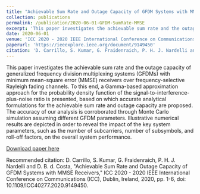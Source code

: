 ```yaml
---
title: "Achievable Sum Rate and Outage Capacity of GFDM Systems with MMSE Receivers"
collection: publications
permalink: /publication/2020-06-01-GFDM-SumRate-MMSE
excerpt: 'This paper investigates the achievable sum rate and the outage capacity of generalized frequency division multiplexing systems (GFDMs) with minimum mean-square error (MMSE) receivers over frequency-selective Rayleigh fading channels. To this end, a Gamma-based approximation approach for the probability density function of the signal-to-interference-plus-noise ratio is presented, based on which accurate analytical formulations for the achievable sum rate and outage capacity are proposed. The accuracy of our analysis is corroborated through Monte Carlo simulation assuming different GFDM parameters. Illustrative numerical results are depicted in order to reveal the impact of the key system parameters, such as the number of subcarriers, number of subsymbols, and roll-off factors, on the overall system performance.'
date: 2020-06-01
venue: 'ICC 2020 - 2020 IEEE International Conference on Communications (ICC)'
paperurl: 'https://ieeexplore.ieee.org/document/9149450'
citation: 'D. Carrillo, S. Kumar, G. Fraidenraich, P. H. J. Nardelli and D. B. d. Costa, "Achievable Sum Rate and Outage Capacity of GFDM Systems with MMSE Receivers," ICC 2020 - 2020 IEEE International Conference on Communications (ICC), Dublin, Ireland, 2020, pp. 1-6, doi: 10.1109/ICC40277.2020.9149450.'
---
```

This paper investigates the achievable sum rate and the outage capacity of generalized frequency division multiplexing systems (GFDMs) with minimum mean-square error (MMSE) receivers over frequency-selective Rayleigh fading channels. To this end, a Gamma-based approximation approach for the probability density function of the signal-to-interference-plus-noise ratio is presented, based on which accurate analytical formulations for the achievable sum rate and outage capacity are proposed. The accuracy of our analysis is corroborated through Monte Carlo simulation assuming different GFDM parameters. Illustrative numerical results are depicted in order to reveal the impact of the key system parameters, such as the number of subcarriers, number of subsymbols, and roll-off factors, on the overall system performance.

[Download paper here](https://ieeexplore.ieee.org/document/9149450)

Recommended citation: D. Carrillo, S. Kumar, G. Fraidenraich, P. H. J. Nardelli and D. B. d. Costa, "Achievable Sum Rate and Outage Capacity of GFDM Systems with MMSE Receivers," ICC 2020 - 2020 IEEE International Conference on Communications (ICC), Dublin, Ireland, 2020, pp. 1-6, doi: 10.1109/ICC40277.2020.9149450.